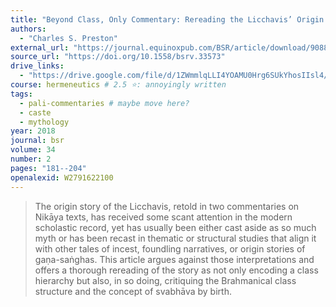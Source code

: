 ```yaml
---
title: "Beyond Class, Only Commentary: Rereading the Licchavis’ Origin Story in Buddhist Contexts"
authors:
  - "Charles S. Preston"
external_url: "https://journal.equinoxpub.com/BSR/article/download/9088/10561/11820"
source_url: "https://doi.org/10.1558/bsrv.33573"
drive_links:
  - "https://drive.google.com/file/d/1ZWmmlqLLI4YOAMU0Hrg6SUkYhosIIsl4/view?usp=drivesdk"
course: hermeneutics # 2.5 ⭐: annoyingly written
tags:
  - pali-commentaries # maybe move here?
  - caste
  - mythology
year: 2018
journal: bsr
volume: 34
number: 2
pages: "181--204"
openalexid: W2791622100
---
```


> The origin story of the Licchavis, retold in two commentaries on Nikāya texts, has received some scant attention in the modern scholastic record, yet has usually been either cast aside as so much myth or has been recast in thematic or structural studies that align it with other tales of incest, foundling narratives, or origin stories of gaṇa-saṅghas.
> This article argues against those interpretations and offers a thorough rereading of the story as not only encoding a class hierarchy but also, in so doing, critiquing the Brahmanical class structure and the concept of svabhāva by birth.
